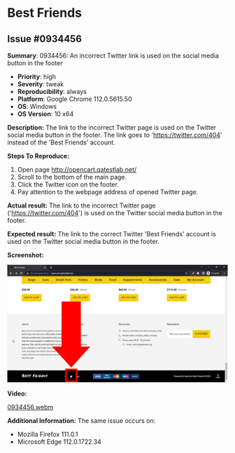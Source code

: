 # Best Friends

## Issue #0934456

**Summary**: 0934456: An incorrect Twitter link is used on the social media button in the footer

- **Priority**: high
- **Severity**: tweak
- **Reproducibility**: always
- **Platform**: Google Chrome 112.0.5615.50
- **OS**: Windows
- **OS Version**: 10 x64

**Description:** The link to the incorrect Twitter page is used on the Twitter social media button in the footer. The link goes to 'https://twitter.com/404' instead of the 'Best Friends' account.

**Steps To Reproduce:**

1. Open page http://opencart.qatestlab.net/
2. Scroll to the bottom of the main page.
3. Click the Twitter icon on the footer.
4. Pay attention to the webpage address of opened Twitter page.

**Actual result:** The link to the incorrect Twitter page ('https://twitter.com/404') is used on the Twitter social media button in the footer.

**Expected result:** The link to the correct Twitter 'Best Friends' account is used on the Twitter social media button in the footer.

**Screenshot:**

![0934456](0934456.jpg)

**Video:**

[0934456.webm](https://user-images.githubusercontent.com/1151664/233936521-d81be03b-cb3c-4356-a306-8ba9703b8a97.webm)

**Additional Information:** The same issue occurs on:

- Mozilla Firefox 111.0.1
- Microsoft Edge 112.0.1722.34
